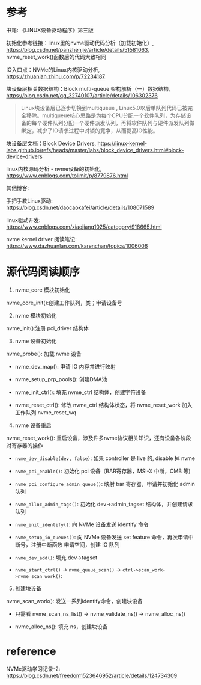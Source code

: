 
# 参考

书籍: 《LINUX设备驱动程序》第三版

初始化参考链接：linux里的nvme驱动代码分析（加载初始化）, https://blog.csdn.net/panzhenjie/article/details/51581063,  nvme_reset_work()函数后的代码大致相同

IO入口点：NVMe的Linux内核驱动分析, https://zhuanlan.zhihu.com/p/72234187

块设备层相关数据结构：Block multi-queue 架构解析（一）数据结构, https://blog.csdn.net/qq_32740107/article/details/106302376

> Linux块设备层已逐步切换到multiqueue , Linux5.0以后单队列代码已被完全移除。multiqueue核心思路是为每个CPU分配一个软件队列，为存储设备的每个硬件队列分配一个硬件派发队列，再将软件队列与硬件派发队列做绑定，减少了IO请求过程中对锁的竞争，从而提高IO性能。

块设备层文档：Block Device Drivers, https://linux-kernel-labs.github.io/refs/heads/master/labs/block_device_drivers.html#block-device-drivers

linux内核源码分析 - nvme设备的初始化, https://www.cnblogs.com/tolimit/p/8779876.html

其他博客:

手把手教Linux驱动: https://blog.csdn.net/daocaokafei/article/details/108071589

linux驱动开发: https://www.cnblogs.com/xiaojiang1025/category/918665.html

nvme kernel driver 阅读笔记: https://www.dazhuanlan.com/karenchan/topics/1006006


# 源代码阅读顺序

1. nvme_core 模块初始化

nvme_core_init():创建工作队列，类；申请设备号

2. nvme 模块初始化

nvme_init():注册 pci_driver 结构体

3. nvme 设备初始化

nvme_probe(): 加载 nvme 设备

* nvme_dev_map(): 申请 IO 内存并进行映射

* nvme_setup_prp_pools(): 创建DMA池

* nvme_init_ctrl(): 填充 nvme_ctrl 结构体，创建字符设备

* nvme_reset_ctrl(): 修改 nvme_ctrl 结构体状态，将 nvme_reset_work 加入工作队列 nvme_reset_wq

4. nvme 设备重启

nvme_reset_work(): 重启设备，涉及许多nvme协议相关知识，还有设备各阶段对寄存器的操作

* `nvme_dev_disable(dev, false)`: 如果 controller 是 live 的, disable 掉 nvme

* `nvme_pci_enable()`: 初始化 pci 设备（BAR寄存器，MSI-X 中断，CMB 等)

* `nvme_pci_configure_admin_queue()`: 映射 bar 寄存器，申请并初始化 admin 队列

* `nvme_alloc_admin_tags()`: 初始化 dev->admin_tagset 结构体，并创建请求队列

* `nvme_init_identify()`: 向 NVMe 设备发送 identify 命令

* `nvme_setup_io_queues()`: 向 NVMe 设备发送 set feature 命令，再次申请中断号，注册中断函数 申请空间，创建 IO 队列

* `nvme_dev_add()`: 填充 dev->tagset 

* `nvme_start_ctrl()` -> `nvme_queue_scan()` -> `ctrl->scan_work->nvme_scan_work()`: 

5. 创建块设备

nvme_scan_work(): 发送一系列identify命令，创建块设备

* 只需看 nvme_scan_ns_list() -> nvme_validate_ns() -> nvme_alloc_ns()

* nvme_alloc_ns(): 填充 ns，创建块设备




# reference


NVMe驱动学习记录-2: https://blog.csdn.net/freedom1523646952/article/details/124734309


